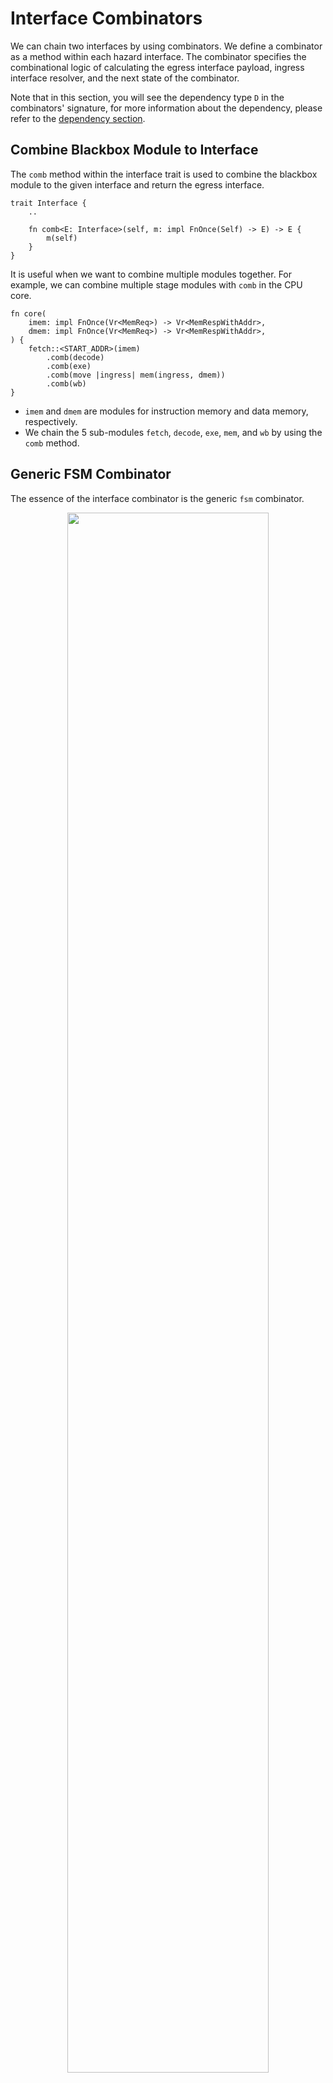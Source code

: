 # Interface Combinators

We can chain two interfaces by using combinators.
We define a combinator as a method within each hazard interface.
The combinator specifies the combinational logic of calculating the egress interface payload, ingress interface resolver, and the next state of the combinator.

Note that in this section, you will see the dependency type `D` in the combinators' signature, for more information about the dependency, please refer to the [dependency section](../advanced/dependency.md).

## Combine Blackbox Module to Interface

The `comb` method within the interface trait is used to combine the blackbox module to the given interface and return the egress interface.

```rust,noplayground
trait Interface {
    ..

    fn comb<E: Interface>(self, m: impl FnOnce(Self) -> E) -> E {
        m(self)
    }
}
```

It is useful when we want to combine multiple modules together.
For example, we can combine multiple stage modules with `comb` in the CPU core.

```rust,noplayground
fn core(
    imem: impl FnOnce(Vr<MemReq>) -> Vr<MemRespWithAddr>,
    dmem: impl FnOnce(Vr<MemReq>) -> Vr<MemRespWithAddr>,
) {
    fetch::<START_ADDR>(imem)
        .comb(decode)
        .comb(exe)
        .comb(move |ingress| mem(ingress, dmem))
        .comb(wb)
}
```

- `imem` and `dmem` are modules for instruction memory and data memory, respectively.
- We chain the 5 sub-modules `fetch`, `decode`, `exe`, `mem`, and `wb` by using the `comb` method.

## Generic FSM Combinator

The essence of the interface combinator is the generic `fsm` combinator.

<!-- * The `fsm` function is the idiomatic mechanism to chain two interfaces in HazardFlow HDL.
* This function takes the initial state of the combinator, an anonymous function that calculates the egress interface payload, and ingress interface resolver, as well as the state transition logic, and returns the egress interface.
* We assume the combinational logic of calculating the egress interface payload and ingress interface resolver is calculated every cycle. -->

<p align="center">
  <img src="../figure/combinator-fsm.svg" width=80% />
</p>

We provide the `fsm` combinator that transforms the ingress interface to egress interface with finite state machine.
With this combinator, you can represent an arbitrary FSM.

```rust,noplayground
trait Interface {
    type Fwd: Copy;
    type Bwd: Copy;

    fn fsm<E: Interface, S: Copy>(
        self,
        init_state: S,
        f: impl Fn(Self::Fwd, E::Bwd, S) -> (E::Fwd, Self::Bwd, S),
    ) -> E {
        .. // compiler magic
    }

    ..
}
```

It accepts two arguments which are the FSM's initial state and the combinational logic.

We represent the combinational logic as a function (`f`). It takes three input signals:

- Ingress interface's forward signal (`Self::Fwd`)
- Egress interface's backward signal (`E::Bwd`)
- Current state (`S`)

and returns three output signals:

- Egress interface's forward signal (`E::Fwd`)
- Ingress interface's backward signal (`Self::Bwd`)
- Next state (`S`)

## Standard Combinator Library

We provide standard combinator library for developers to facilitate their work.
We can roughly categorize the library into the following categories.

| Category    | Description                                                                 |
| ----------- | --------------------------------------------------------------------------- |
| Mapping     | Maintains the 1-to-1 relation between the ingress/egress interface.         |
| 1-to-N      | Splits the ingress interface into multiple egress interfaces.               |
| N-to-1      | Merges multiple ingress interfaces into one egress interface.               |
| Register    | Stores the state into registers and could delay for one or multiple cycles. |
| Source/sink | Generates or consumes the interface.                                        |
| FSM         | Runs a finite state machine with an internal state.                         |
| Conversion  | Converts ingress hazard interface into egress hazard interface.             |

For more details about all combinators, please refer to the [rustdoc](TODO).

### Mapping

These combinators either transform the payload (ingress to egress) or transform the resolver (egress to ingress).

We demonstrate the two most representative combinators: `filter_map` and `map_resolver`.

#### `filter_map`

As the name suggested, `filter_map` combinator has the functionality of `filter` and `map`.
It filters out the payload not satisfying certain conditions and transforms the ingress payload `P` to egress payload `EP`.
We demonstrate the `filter_map` which takes `Vr<P>` and returns `Vr<EP>`.

<p align="center">
  <img src="../figure/combinator-filter-map.svg" width=80% />
</p>

It can be implemented with using `fsm` combinator like this:

```rust,noplayground
impl<P: Copy> Vr<P> {
    fn filter_map<EP: Copy>(self, f: impl Fn(P) -> HOption<EP>) -> Vr<EP> {
        self.fsm::<Vr<EP>, ()>(|ip, er, _| {
            let (ep, ir) = (ip.and_then(f), er);
            (ep, ir, ())
        })
    }
}
```

It is stateless, and egress transfer happens when (1) ingress transfer happens, and (2) `f` returns `Some` with given ingress payload.

For example, let's consider the following `f`:

```rust,noplayground
fn f(i: u32) -> HOption<bool> {
    if i == 0 {
        // If `i` is zero, filters out the payload.
        None
    } else if i & 1 == 0 {
        // If `i` is even number, returns `true`.
        Some(true)
    } else {
        // If `i` is odd number, returns `false`.
        Some(false)
    }
}
```

Then the cycle-level behavior of `filter_map` is as follows:

<p align="center">
  <img src="../figure/combinator-filter-map-waveform.svg" width=50% />
</p>

<!--
{
  signal: [
    {name: 'clk', wave: 'p.....'},
    {},
    ['ingress',
      ['fwd',
        {name: 'valid', wave: '1..0.1'},
        {name: 'payload', wave: '34.x.5', data: ['42','0','3']},
      ],
      ['bwd',
        {name: 'ready', wave: '101010'},
      ]
    ],
    {},
    ['egress',
      ['fwd',
        {name: 'valid', wave: '10...1'},
        {name: 'payload', wave: '3x...5', data: ['T','F']},
      ],
      ['bwd',
        {name: 'ready', wave: '101010'},
      ]
    ]
  ],
  head: {
    tock:0,
    every:1
  }
}
-->

<!--
| cycle | ip         | er  | ep                | ir  |
| ----- | ---------- | --- | ----------------- | --- |
| 0     | `Some(42)` | `T` | `f(42) = Some(T)` | `T` |
| 1     | `Some(0)`  | `F` | `f(0) = None`     | `F` |
| 2     | `Some(0)`  | `T` | `f(0) = None`     | `T` |
| 3     | `None`     | `F` | `None`            | `F` |
| 4     | `None`     | `T` | `None`            | `T` |
| 5     | `Some(3)`  | `F` | `f(3) = Some(F)`  | `F` |
-->

(`T` and `F` means `true` and `false`, respectively)

- Cycle 0: transfer happens both at ingress and egress side.
- Cycle 2: transfer happens at ingress side, but it was filtered out by `f`.
- Cycle 5: transfer does not happens because egress is not ready to receive.

Note that `filter_map` can work with ingress interfaces `I<VrH<P, R>, D>`, `I<ValidH<P, R>, D>` and `I<H, D>` and there are variants of the `filter_map` like `filter_map_drop_with_r`.

#### `map_resolver`

This combinator transforms the egress resolver to the ingress resolver and leaves the payload untouched.
We demonstrate the `map_resolver` with ingress interface `I<VrH<P, R>, D>`. Similar to `filter_map`, `map_resolver` has other variants and can also work with other ingress interfaces.

<p align="center">
  <img src="../figure/combinator-map-resolver.svg" width=80% />
</p>

```rust,noplayground
impl<P: Copy, R: Copy, const D: Dep> I<VrH<P, R>, D> {
    fn map_resolver<ER: Copy>(self, f: impl Fn(Ready<ER>) -> R) -> I<VrH<P, ER>, D> {
        self.fsm::<I<VrH<P, ER>, D>, ()>(|ip, er, _| {
            let ep = ip;
            let ir = Ready::new(er.ready, f(er));
            (ep, ir, ())
        })
    }
}
```

* It is stateless.
* It transforms the egress resolver into an ingress resolver with a given `f` within the same clock cycle.
* The egress transfer condition is always the same as the ingress transfer condition.
* It leaves the ingress payload untouched.
* This combinator usually being used as a connector for two other combinators whose resolver types are not compatible.

For example, let's consider the following `f`:

```rust,noplayground
fn f(i: u32) -> bool {
    // Returns the parity of `i`.
    i & 1 == 0
}
```

<!-- Let's assume we define a function `f`, which transforms the register's address and register's data into a write-back resolver `struct` and passes it to the earlier stage in the 5-stage pipelined CPU core. 
The ingress payload is a simple `HOption<u32>`. -->

Then the cycle-level behavior of `map_resolver` is as follows:

<p align="center">
  <img src="../figure/combinator-map-resolver-waveform.svg" width=50% />
</p>

<!--
{
  signal: [
    {name: 'clk', wave: 'p.....'},
    {},
    ['ingress',
      ['fwd',
        {name: 'valid', wave: '1.01..'},
        {name: 'payload', wave: '3.x4..', data: ['42','35']},
      ],
      ['bwd',
        {name: 'ready', wave: '010..1'},
        {name: 'inner', wave: '555555', data: ['T', 'F', 'T', 'F', 'T', 'F']}
      ],
    ],
    {},
    ['egress',
      ['fwd',
        {name: 'valid', wave: '1.01..'},
        {name: 'payload', wave: '3.x4..', data: ['42','35']},
      ],
      ['bwd',
        {name: 'ready', wave: '010..1'},
        {name: 'inner', wave: '666666', data: ['4', '5', '6', '7', '8', '9']}
      ]
    ]
  ],
  head: {
    tock:0,
    every:1
  }
}
-->

<!--
| cycle | ip (= ep)  | er                | ir                            |
| ----- | ---------- | ----------------- | ----------------------------- |
| 0     | `Some(42)` | `(T, (1, 0x20))`  | `(T, WbR::new(Reg::ra, 0x20)` |
| 1     | `None`     | `(T, (13, 0x10))` | `(T, WbR::new(Reg::a3, 0x10)` |
| 2     | `Some(35)` | `(F, (3, 0x40))`  | `(F, WbR::new(Reg::gp, 0x40)` |
| 3     | `None`     | `(F, (15, 0x23))` | `(F, WbR::new(Reg::a5, 0x23)` |
-->

- It does not touch the forward signals and backward ready signal.
- It transforms the backward inner signal to the parity.
- Transfer happens at both sides at cycle 1 and 5.

<!-- It transforms the register's address and data into a write-back resolver signal `WbR`.
Transfer only happens at both ingress and egress side at cycle 0. -->

### 1-to-N

These combinators can either duplicate a single ingress interface into multiple egress interfaces or select one from the numerous egress interfaces to transfer the payload.

We demonstrate the two most representative combinators: `lfork` and `branch`.

#### `lfork`

This combinator delivers the ingress payload to all the egress interfaces' egress payload when all the egress interfaces are ready to receive the ingress payload, and also combines all the egress interfaces' resolvers to the ingress resolver.
We demonstrate `lfork` with the ingress interface `Vr<P, D>`, whose resolver is `()`. 
Note that `lfork` can work with other ingress interfaces such as `I<VrH<P, (R1, R2)>, D>`, `I<VrH<P, Array<R, N>>, D>`, etc.

<p align="center">
  <img src="../figure/combinator-lfork.svg" width=80% />
</p>

```rust,noplayground
impl<P: Copy, const D: Dep> Vr<P, D> {
    fn lfork(self) -> (Vr<P, D>, Vr<P, D>) {
        self.fsm::<(Vr<P, D>, Vr<P, D>), ()>(|ip, (er1, er2), _| {
            let ep1 = if er2.ready { ip } else { None };
            let ep2 = if er1.ready { ip } else { None };
            let ir = Ready::new(er1.ready && er2.ready, ());
            ((ep1, ep2), ir, ())
        })
    }
}
```

- It is stateless.
- Ingress, first egress, and second egress transfer happens at same cycle.
<!-- - This combinator splits the ingress interface into two egress interfaces with both types `Vr<P, D>`.
- When both egress interfaces are ready to receive the ingress payload, the ingress transfer happens.
- The ingress interface ready signal is `true` when all the egress interfaces' ready signals are `true`. -->

The example cycle-level behavior of `lfork` is as follows:

<p align="center">
  <img src="../figure/combinator-lfork-waveform.svg" width=50% />
</p>

<!--
{
  signal: [
    {name: 'clk', wave: 'p.....'},
    {},
    ['ingress',
      ['fwd',
        {name: 'valid', wave: '1.....'},
        {name: 'payload', wave: '3.4..5', data: ['0','1','2']},
      ],
      ['bwd',
        {name: 'ready', wave: '010.1.'},
      ],
    ],
    {},
    ['egress1',
      ['fwd',
        {name: 'valid', wave: '010.1.'},
        {name: 'payload', wave: 'x34..5', data: ['0','1','2']},
      ],
      ['bwd',
        {name: 'ready', wave: '1.0.1.'},
      ]
    ],
    {},
    ['egress2',
      ['fwd',
        {name: 'valid', wave: '1.0.1.'},
        {name: 'payload', wave: '3.x.45', data: ['0','1','2']},
      ],
      ['bwd',
        {name: 'ready', wave: '01....'},
      ]
    ]
  ],
  head: {
    tock:0,
    every:1
  }
}
-->

<!--
| cycle | ip         | er1 | er2 | ep1 (= ep2) | ir  |
| ----- | ---------- | --- | --- | ----------- | --- |
| 0     | `Some(52)` | `T` | `T` | `Some(52)`  | `T` |
| 1     | `Some(40)` | `T` | `F` | `None`      | `F` |
| 2     | `None`     | `T` | `T` | `None`      | `T` |
-->

- Cycle 1, 4, 5: transfer happens at ingress, first egress, and second egress sides.

#### `branch`

This combinator splits a single ingress interface into multiple egress interfaces and only selects one of the egress interfaces to transfer the payload, also combines all the egress interfaces' resolvers into the ingress resolver.
We demonstrate `branch` with the ingress interface `Vr<P, BoundedU<N>>`.

`BoundedU<N>` can be considered as a bounded unsigned integer, if `N` is 3, the possible unsigned integers are 0, 1, 2.
For more information of the `BoundedU<N>`, please refer to the `doc.rs`.

<p align="center">
  <img src="../figure/combinator-branch.svg" width=80% />
</p>

```rust,noplayground
impl<P: Copy, const N: usize> Vr<(P, BoundedU<N>)> {
    fn branch(self) -> [Vr<P>; N] {
        self.fsm::<[Vr<P>; N], ()>(|ip, ers, _| {
            let Some((ip, sel)) = ip else {
                // Ingress ready signal is true when valid signal is false.
                return (None.repeat::<N>(), Ready::new(true, ers.map(|r| r.inner)), ());
            };

            let ep = None.repeat::<N>().set(sel.value(), Some(ip));
            let ir = Ready::new(ers[sel.value()].ready, ers.map(|r| r.inner));

            (ep, ir, ())
        })
    }
}

```

* `self` is the ingress interface `Vr<(P, BoundedU<N>)>`.
* We can interpret the `BoundedU<N>` as the selector to choose egress interfaces for transferring the ingress payload.
* When the selected egress interface ready signal is `true`, and also the ingress payload is valid, both ingress transfer and egress transfer happen, else both ingress and egress do not happen.
* Ingress payload will only be transferred to the selected egress interface when both ingress and egress transfer happen.
* Ingress resolver and all the egress resolvers are `()`.

Let's assume the ingress payload is `HOption<(u32, BoundedU<2>)>`. 
The payload is `u32`, and we split the ingress interface into 2 egress interfaces.

The cycle level behavior of `branch`:

<p align="center">
  <img src="../figure/combinator-branch-waveform.svg" width=50% />
</p>

<!--
{
  signal: [
    {name: 'clk', wave: 'p.....'},
    {},
    ['ingress',
      ['fwd',
        {name: 'valid', wave: '01.01.'},
        {name: 'payload', wave: 'x3.x4.', data: ['(0x42,0)','(0x35,1)']},
      ],
      ['bwd',
        {name: 'ready', wave: '101.01'},
      ],
    ],
    {},
    ['egress1',
      ['fwd',
        {name: 'valid', wave: '01.0..'},
        {name: 'payload', wave: 'x3.x..', data: ['0x42']},
      ],
      ['bwd',
        {name: 'ready', wave: '0.1...'},
      ]
    ],
    {},
    ['egress2',
      ['fwd',
        {name: 'valid', wave: '0...1.'},
        {name: 'payload', wave: 'x...4.', data: ['0x35']},
      ],
      ['bwd',
        {name: 'ready', wave: '0....1'},
      ]
    ]
  ],
  head: {
    tock:0,
    every:1
  }
}
-->

<!--
| cycle | ip              | er0 | er1 | ep0        | ep1        | ir  |
| ----- | --------------- | --- | --- | ---------- | ---------- | --- |
| 0     | `Some((52, 0))` | `F` | `T` | `Some(52)` | `None`     | `T` |
| 1     | `Some((40, 1))` | `T` | `T` | `None`     | `Some(40)` | `F` |
| 2     | `None`          | `T` | `T` | `None`     | `None`     | `T` |
-->

- Cycle 2: transfer happens at ingress and first egress side.
- Cycle 5: transfer happens at ingress and second egress side.

### N-to-1

These combinators merge multiple ingress interfaces into a single egress interface.
The egress interface could contain all the ingress interfaces' payload and resolver or select one of the ingress interfaces.

We demonstrate the two most representative combinators: `join` and `merge`.

#### `join`

This combinator merges the ingress interfaces' payload and resolver.
We demonstrate this combinator with the ingress interfaces `(Vr<P1>, Vr<P2>)`.

<p align="center">
  <img src="../figure/combinator-join.svg" width=80% />
</p>

```rust,noplayground
impl<P1: Copy, P2: Copy> JoinExt for (Vr<P1>, Vr<P2>) {
    type E = Vr<(P1, P2)>;

    fn join(self) -> Vr<(P1, P2)> {
        self.fsm::<Vr<(P1, P2)>, ()>(|(ip1, ip2), er, _| {
            let ep = ip1.zip(ip2);
            let ir1 = if ip2.is_some() { er } else { Ready::invalid(()) };
            let ir2 = if ip1.is_some() { er } else { Ready::invalid(()) };
            (ep, (ir1, ir2), ())
        })
    }
}
```

<!-- * `self` is ingress interfaces, a `N` size array of `Vr<P>`. -->
* The egress payload is an array of all the ingress payloads.
* The egress payload will be valid only when all the ingress payloads are valid.
* The ingress transfer happens only when all the ingress payloads are valid and also egress interface is ready to receive payload.

The example cycle-level behavior of `join` is as follows:

<p align="center">
  <img src="../figure/combinator-join-waveform.svg" width=50% />
</p>

<!--
{
  signal: [
    {name: 'clk', wave: 'p.....'},
    {},
    ['ingress1',
      ['fwd',
        {name: 'valid', wave: '1.01..'},
        {name: 'payload', wave: '3.x4.5', data: ['0','1','2']},
      ],
      ['bwd',
        {name: 'ready', wave: '010.1.'},
      ],
    ],
    {},
    ['ingress2',
      ['fwd',
        {name: 'valid', wave: '01....'},
        {name: 'payload', wave: 'x34..5', data: ['3','4','5']},
      ],
      ['bwd',
        {name: 'ready', wave: '010.1.'},
      ]
    ],
    {},
    ['egress',
      ['fwd',
        {name: 'valid', wave: '010.1.'},
        {name: 'payload', wave: 'x3x.45', data: ['(0,3)','(1,4)','(2,5)']},
      ],
      ['bwd',
        {name: 'ready', wave: '1.0.1.'},
      ]
    ]
  ],
  head: {
    tock:0,
    every:1
  }
}
-->

<!--
| cycle | ip1        | ip2       | er  | ep              | ir1 (= ir2) |
| ----- | ---------- | --------- | --- | --------------- | ----------- |
| 0     | `Some(22)` | `Some(8)` | `T` | `Some([22, 8])` | `T`         |
| 1     | `Some(29)` | `None`    | `T` | `None`          | `F`         |
| 2     | `Some(11)` | `Some(2)` | `F` | `None`          | `F`         |
-->

- Cycle 1, 4, 5: transfer happens.

#### `merge`

This combinator will select one from the ingress interfaces to deliver the ingress payload to the egress payload and also leave the inner of the egress resolver untouched to the ingress interfaces.
We will demonstrate the `cmerge` combinator with 2 ingress interfaces `[Vr<u32>, Vr<u32>]`.

Note that in our code base, we implement `cmerge` with ingress interfaces `[I<AndH<H>, D>; N]`. We can consider the `H` as `ValidH<P>` and `N` as 2.

<p align="center">
  <img src="../figure/combinator-merge.svg" width=80% />
</p>

```rust,noplayground
impl<P: Copy> MergeExt for (Vr<P>, Vr<P>) {
    type E = Vr<P>;

    fn merge(self) -> Vr<P> {
        self.fsm::<Vr<P>, ()>(|(ip1, ip2), er, _| {
            let ep = ip1.or(ip2);
            let ir1 = er;
            let ir2 = if ip1.is_none() { er } else { Ready::invalid(()) };
            (ep, (ir1, ir2), ())
        })
    }
}
```

* This combinator will select the first ingress interface, whose ingress payload is valid, from the array of the ingress interfaces, when the egress interface is ready to receive the payload.

The example cycle-level behavior of `merge` is as follows:

<p align="center">
  <img src="../figure/combinator-merge-waveform.svg" width=50% />
</p>

<!--
{
  signal: [
    {name: 'clk', wave: 'p.....'},
    {},
    ['ingress1',
      ['fwd',
        {name: 'valid', wave: '1.010.'},
        {name: 'payload', wave: '3.x4x.', data: ['0','1']},
      ],
      ['bwd',
        {name: 'ready', wave: '01010.'},
      ],
    ],
    {},
    ['ingress2',
      ['fwd',
        {name: 'valid', wave: '0..1..'},
        {name: 'payload', wave: 'x..5..', data: ['2']},
      ],
      ['bwd',
        {name: 'ready', wave: '0....1'},
      ]
    ],
    {},
    ['egress',
      ['fwd',
        {name: 'valid', wave: '1.01..'},
        {name: 'payload', wave: '3.x4x5', data: ['0','1','2']},
      ],
      ['bwd',
        {name: 'ready', wave: '010101'},
      ]
    ]
  ],
  head: {
    tock:0,
    every:1
  }
}
-->

<!--
| cycle | ip1        | ip2       | er  | ep              | ir1 | ir2 |
| ----- | ---------- | --------- | --- | --------------- | --- | --- |
| 0     | `None`     | `Some(8)` | `T` | `Some((8, 1))`  | `T` | `T` |
| 1     | `Some(88)` | `Some(9)` | `T` | `Some((88, 0))` | `T` | `F` |
| 2     | `None`     | `None`    | `T` | `None`          | `F` | `F` |
-->

- Cycle 1: first ingress and egress transfer happens.
- Cycle 3: first ingress and egress transfer happens.
- Cycle 5: second ingress and egress transfer happens.

### Register slices

These registers can maintain the states in their registers and could delay one or multiple cycles to send out the states.

We demonstrate the two most representative combinators: `reg_fwd` and `fifo`.

<!-- We demonstrate the usage of `reg_fwd` with ingress interface `I<VrH<P, R>, D>` and `fifo` with ingress interfaces `I<VrH<P, R>, D>`.
Similar to other combinators, register style combinators have other variants too, e.g. `transparent_reg_bwd`, `shift_reg_fwd`, etc. -->

#### `reg_fwd`

We can use `reg_fwd` to make a pipeline, and reduce the critical path.

Let's assume we have a circuit with ingress interface `Vr<P>`:

<p align="center">
  <img src="../figure/map_no_reg.drawio.svg" />
</p>

Transforming from ingress payload from `P` to `EP2` needs to happen within a cycle, the critical path becomes `cpath(f1) + cpath(f2)`.
To resolve this, we add a `reg_fwd` combinator between those two `map` combinators.

<p align="center">
  <img src="../figure/map_with_reg.drawio.svg" />
</p>

Then the critical path is reduced to `max(cpath(f1), cpath(f2))`.

<p align="center">
  <img src="../figure/combinator-reg-fwd.svg" width=80% />
</p>

```rust,noplayground
impl<P: Copy> Vr<P> {
    fn reg_fwd(self) -> Vr<P> {
        self.fsm::<Vr<P>, HOption<P>>(None, |ip, er, s| {
            let ep = s;
            let et = ep.is_some_and(|p| er.ready);

            let ir = Ready::new(s.is_none() || et, (er.inner, s));
            let it = ip.is_some_and(|p| ir.ready);

            let s_next = if it {
                ip
            } else if et {
                None
            } else {
                s
            };

            (ep, ir, s_next)
        })
    }
}
```

* The current state is the valid egress payload.
* The ingress interface is ready to receive a valid payload whenever the current register is empty or the egress transfer happens.
* If the ingress transfer happens, then the register stores the new valid payload as the next state.
* If the egress transfer happens, but the ingress transfer does not happen, then the register will be empty in the next cycle.
* If neither ingress transfer nor egress transfer happens, then the next state stays the same as the current state.
* The only difference between `pipe` is `true` or `false` is the ingress transfer happens only when the current register is empty, delaying one cycle compared to the pipeline.

Let's assume the ingress interface type is `Vr<u32>`.

The example cycle-level behavior of `reg_fwd` is as follows:

<p align="center">
  <img src="../figure/combinator-reg-fwd-waveform.svg" width=50% />
</p>

- Cycle 0, 1, 3, 5: Ingress transfer happens.
- Cycle 1, 2, 5: Egress transfer happens.

<!--
{
  signal: [
    {name: 'clk', wave: 'p.....'},
    {},
    ['ingress',
      ['fwd',
        {name: 'valid', wave: '1.01..'},
        {name: 'payload', wave: '34x56.', data: ['11','12','13','14']},
      ],  
      ['bwd',
        {name: 'ready', wave: '1...01'},
      ]
    ],
    {},
    {name: 'state', wave: 'x34x5.', data:['11', '12', '13', '14']},  
    {},
    ['egress',
      ['fwd',
        {name: 'valid', wave: '01.01.'},
        {name: 'payload', wave: 'x34x5.', data: ['11','12','13','14','15']},
      ],
      ['bwd',
        {name: 'ready', wave: '01..01'},
      ]
    ]
  ],
  head: {
    tock:0,
    every:1
  }
}
-->

#### `fifo`

This combinator is a pipelined FIFO queue, it can accept a new element every cycle if the queue is not full.

<p align="center">
  <img src="../figure/combinator-fifo.svg" width=80% />
</p>

```rust,noplayground
impl<P: Copy> Vr<P> {
    fn fifo<const N: usize>(self) -> Vr<P> {
        self.fsm::<Vr<P>, FifoS<P, N>>(FifoS::default(), |ip, er, s| {
            let FifoS { inner, raddr, waddr, len } = s;

            let empty = len == U::from(0);
            let full = len == U::from(N);

            let enq = ip.is_some() && !full;
            let deq = er.ready && !empty;

            let ep = if s.len == 0.into_u() { None } else { Some(s.inner[s.raddr]) };
            let ir = Ready::new(!full, ());

            let inner_next = if enq { inner.set(waddr, ip.unwrap()) } else { inner };
            let len_next = (len + U::from(enq).resize() - U::from(deq).resize()).resize();
            let raddr_next = if deq { wrapping_inc::<{ clog2(N) }>(raddr, N.into_u()) } else { raddr };
            let waddr_next = if enq { wrapping_inc::<{ clog2(N) }>(waddr, N.into_u()) } else { waddr };

            let s_next = FifoS { inner: inner_next, raddr: raddr_next, waddr: waddr_next, len: len_next };

            (ep, ir, s_next)
        })
    }
}
```

Let's assume the ingress interface type is `Vr<u32>` with capacity is 3.

The example cycle-level behavior of `fifo` is as follows:

<p align="center">
  <img src="../figure/combinator-fifo-waveform.svg" width=60% />
</p>

<!--
{
  signal: [
    {name: 'clk', wave: 'p.......'},
    {},
    ['ingress',
      ['fwd',
        {name: 'valid', wave: '1......0'},
        {name: 'payload', wave: '34567..x', data: ['0','1','2','3','4','5','6']},
      ],  
      ['bwd',
        {name: 'ready', wave: '1...0.1.'},
      ]
    ],
    {name: 'state', wave: 'x3444.56', data:['[0]', '[1]', '[2,1]', '[3,2,1]','[3,2]', '[4,3]']},  
    ['egress',
      ['fwd',
        {name: 'valid', wave: '01......'},
        {name: 'payload', wave: 'x34...56', data: ['0','1','2', '3']},
      ],
      ['bwd',
        {name: 'ready', wave: '1.0..1..'},
      ]
    ]
  ],
  head: {
    tock:0,
    every:1
  },
}
-->

- The ingress ready signal is `true` as long as the queue is not full.
- It does not give maximum throughput because both ingress transfer and egress transfer cannot happen simultaneously when the FIFO is full.
- Cycle 0, 1, 2, 3, 6: Ingress transfer happens.
- Cycle 1, 5, 6, 7: Egress transfer happens.

### Source and sink

These combinators have only either ingress interface or egress interface.

We demonstrate the two most representative combinators: `source` and `sink`.

#### `source`

This combinator immediately returns the data to the payload when the data is coming from resolver.
The `source` combinator only has the egress interface.

<p align="center">
  <img src="../figure/combinator-source.svg" width=80% />
</p>

```rust,noplayground
impl<P: Copy> I<VrH<P, P>, { Dep::Demanding }> {
    fn source() -> I<VrH<P, P>, { Dep::Demanding }> {
        ().fsm::<I<VrH<P, P>, { Dep::Demanding }>, ()>((), |_, er, _| {
            let ep = if er.ready { Some(er.inner) } else { None };
            (ep, (), ())
        })
    }
}
```

- The egress resolver type is the same as the egress payload type `P`.
- The egress transfer happens as long as the egress resolver ready signal is true.
- It transfer the resolver to the payload within the same clock cycle with egress transfer happens.

When `P` is `u32`, the example cycle-level behavior of `source` is as follows:

<p align="center">
  <img src="../figure/combinator-source-waveform.svg" width=50% />
</p>

<!--
{
  signal: [
    {name: 'clk', wave: 'p.....'},
    {},
    ['ingress',
      ['fwd',
        {name: 'valid', wave: '1..01.'},
        {name: 'payload', wave: '345x67', data: ['0', '1', '2', '3', '4']},
      ],
      ['bwd',
        {name: 'ready', wave: '1..01.'},
        {name: 'inner', wave: '3456.7', data: ['0', '1', '2', '3', '4']},
      ]
    ]
  ],
  head: {
    tock:0,
    every:1
  },
}
-->

- Cycle 0, 1, 2, 4, 5: Egress transfer happens.
- Cycle 3: Egress transfer does not happen because egress ready signal is `false`.

#### `sink`

This combinator maintains a state and calculates the ingress resolver with `f`, which takes the current state and ingress payload as inputs.
The `sink` combinator only has the ingress interface.

<p align="center">
  <img src="../figure/combinator-sink.svg" width=80% />
</p>


```rust,noplayground
impl<P: Copy> I<VrH<P, HOption<P>>, { Dep::Helpful }> {
    fn sink(self) {
        self.fsm::<(), ()>((), |ip, _, _| {
            let ir = Ready::valid(ip);
            ((), ir, ())
        })
    }
}
```

When `P` is `u32`, the example cycle-level behavior of `sink` is as follows:

<p align="center">
  <img src="../figure/combinator-sink-waveform.svg" width=50% />
</p>

<!--
{
  signal: [
    {name: 'clk', wave: 'p.....'},
    {},
    ['ingress',
      ['fwd',
        {name: 'valid', wave: '1..01.'},
        {name: 'payload', wave: '345x67', data: ['0', '1', '2', '3', '4']},
      ],
      ['bwd',
        {name: 'ready', wave: '1..01.'},
        {name: 'inner', wave: '345x67', data: ['0', '1', '2', '3', '4']},
      ]
    ]
  ],
  head: {
    tock:0,
    every:1
  },
}
-->

- The ingress resolver is calculated every clock cycle.

### FSM

FSM combinators run a finite state machine described by the closure given to the combinator.
They have an internal state for the FSM, and the closure describes state transitions and how the combinator should behave each state.

The "FSM mapping" combinators such as `fsm_map` or `fsm_filter_map` are very similar to their regular mapping combinator counterparts.
The difference is that they have an internal state that can be controlled by the given closure.

The other two remaining FSM combinators are `fsm_ingress` and `fsm_egress`.
Since they have more complex behavior, we demonstrate their usage here.

#### `fsm_ingress`

It allows you to accumulate successive ingress payloads into an internal FSM state, then output the resulting state once it is ready.
After the resulting state is transferred, the FSM is reset and starts accumulating again.

```rust,noplayground
impl<P: Copy> Vr<P> {
    fn fsm_ingress<S: Copy>(self, init: S, f: impl Fn(P, S) -> (S, bool)) -> Vr<S> {
        self.fsm::<Vr<S>, (S, bool)>((init, false), |ip, er, (s, done)| {
            let ir = Ready::new(!done, er.inner);

            let it = ip.is_some() && !done;
            let et = er.ready && done;

            let ep = if done { Some(s) } else { None };

            let s_next = if it {
                f(ip.unwrap(), s)
            } else if et {
                (init, false)
            } else {
                (s, done)
            };

            (ep, ir, s_next)
        })
    }
}
```

It takes the initial state and the combinational logic which calculate the next state and whether the FSM is done.

For example, let's consider the following `sum_until_10` function.

It accumulates the input numbers until it becomes greater or equal to 10, and outputs the result.

```rust,noplayground
fn sum_until_10(input: Vr<u32>) -> Vr<u32> {
    input
        .fsm_ingress(0, |ip, _, sum| {
            let sum_next = sum + ip;
            let done = sum >= 10;

            (sum_next, done_next)
        })
}
```

The example cycle-level behavior of `fsm_ingress` is as follows:

<p align="center">
  <img src="../figure/combinator-fsm-ingress-waveform.svg" width=50% />
</p>

<!--
{
  signal: [
    {name: 'clk', wave: 'p.....'},
    {},
    ['ingress',
      ['fwd',
        {name: 'valid', wave: '1.....'},
        {name: 'payload', wave: '345.67', data: ['3','9','5','6','2']},
      ],  
      ['bwd',
        {name: 'ready', wave: '1.01.0'},
      ]
    ],
    {},
    {name: 'state', wave: '234256', data:['0, F','3, F', '12, T', '0, F', '5, F','11, T']},  
    {},
    ['egress',
      ['fwd',
        {name: 'valid', wave: '0.10.1'},
        {name: 'payload', wave: 'x.4x.6', data: ['12', '11']},
      ],
      ['bwd',
        {name: 'ready', wave: '1.....'},
      ]
    ]
  ],
  head: {
    tock:0,
    every:1
  },
}
-->

- At cycle 0-1 and cycle 3-4, ingress transfer happens (accumulates the input).
- At cycle 2 and cycle 5, egress transfer happens (outputs the result).

#### `fsm_egress`

It runs an FSM for each transferred ingress payload, allowing you to process an ingress payload using multiple FSM states.
Only after the FSM is finished, the combinator can accept a new ingress payload.

```rust,noplayground
impl<P: Copy> Vr<P> {
    fn fsm_egress<EP: Copy, S: Copy>(self, init: S, flow: bool, f: impl Fn(P, S) -> (EP, S, bool)) -> Vr<EP> {
        self.fsm::<Vr<EP>, (HOption<P>, S)>((None, init), |ip, er, (sp, s)| {
            let (ep, s_next, is_last) = if let Some(p) = sp {
                let (ep, s_next, is_last) = f(p, s);
                (Some(ep), s_next, is_last)
            } else if flow && ip.is_some() && sp.is_none() {
                let (ep, s_next, is_last) = f(ip.unwrap(), s);
                (Some(ep), s_next, is_last)
            } else {
                (None, s, false)
            };

            let et = ep.is_some() && er.ready;
            let ir = Ready::new(sp.is_none() || (et && is_last), ());
            let it = ip.is_some() && ir.ready;

            let (sp_next, s_next) = if flow && it && et && sp.is_none() {
                if is_last {
                    (None, init)
                } else {
                    (ip, s_next)
                }
            } else if it {
                (ip, init)
            } else if et && is_last {
                (None, init)
            } else if et {
                (sp, s_next)
            } else {
                (sp, s)
            };

            (ep, ir, (sp_next, s_next))
        })
    }
}
```

* `self` is the ingress interface `I<VrH<P, R>, D>`.
* `init` is the initial state for the FSM.
* `flow` determines whether the FSM starts immediately or from the next cycle of an ingress transfer.
* `f` takes the current saved ingress payload and the current FSM state. It returns an egress payload, the next state, and whether this is the last state for the FSM.

For example, let's consider the following `consecutive_3` example.

It outputs 3 consecutive numbers starting from each input number.

```rust,noplayground
fn consecutive_3(input: Vr<u32>) -> Vr<u32> {
    input.fsm_egress(0, true, |p, count| {
        let ep = p + count;
        let count_next = count + 1;
        let is_last = count == 2;
        (ep, count_next, is_last)
    })
}
```

The example cycle-level behavior of `fsm_egress` is as follows:

<p align="center">
  <img src="../figure/combinator-fsm-egress-waveform.svg" width=50% />
</p>

<!--
{
  signal: [
    {name: 'clk', wave: 'p.....'},
    {},
    ['ingress',
      ['fwd',
        {name: 'valid', wave: '1.....'},
        {name: 'payload', wave: '34.5..', data: ['0','1','2']},
      ],  
      ['bwd',
        {name: 'ready', wave: '1010.1'},
      ]
    ],
    {},
    {name: 'state', wave: '333444', data:['(0, 0)', '(0, 1)', '(0, 2)', '(1, 0)', '(1, 1)', '(1, 2)']},  
    {},
    ['egress',
      ['fwd',
        {name: 'valid', wave: '1.....'},
        {name: 'payload', wave: '333444', data: ['0', '1', '2', '1', '2', '3']},
      ],
      ['bwd',
        {name: 'ready', wave: '1.....'},
      ]
    ]
  ],
  head: {
    tock:0,
    every:1
  }
}
-->

<!--
| cycle | ip        | er  | state          | ep        | ir  |
| ----- | --------- | --- | -------------- | --------- | --- |
| 0     | `Some(0)` | `T` | `(None, 0)`    | `Some(0)` | `T` |
| 1     | `Some(1)` | `T` | `(Some(0), 1)` | `Some(1)` | `F` |
| 2     | `Some(1)` | `T` | `(Some(0), 2)` | `Some(2)` | `T` |
| 3     | `Some(2)` | `T` | `(Some(1), 0)` | `Some(1)` | `F` |
| 4     | `Some(2)` | `T` | `(Some(1), 1)` | `Some(2)` | `F` |
| 5     | `Some(2)` | `T` | `(Some(1), 2)` | `Some(3)` | `T` |
-->

<!-- - At cycle 0, cycle 2, and cycle 5, ingress transfer happens (takes the input).
- At cycle 0-2 and cycle 3-5, egress transfer happens (outputs the result). -->

* At T0, an ingress transfer happens and an FSM is started immediately (since `flow` is true).
    * The ingress payload `Some(0)` is saved to `sp`, and will be available from the next cycle.
* From T0 to T2, the FSM is running with the saved payload `Some(0)`, and it outputs `0`, `1`, `2`.
* At T2, `f` returns true for `is_last`, signaling that this is the last state for this FSM. This sets the ingress ready signal to true to accept a new ingress payload for the next FSM.
    * Since the ingress payload `Some(1)` is already available, an ingress transfer happens and it is saved.
* At T3, the FSM state is reset and a new FSM is started.
* From T3 to T5, the FSM is running with the saved payload `Some(1)`, and it outputs `1`, `2`, `3`.

<!--
### Conversion

TODO: Should we just link to the rustdoc? @jihoon
-->
